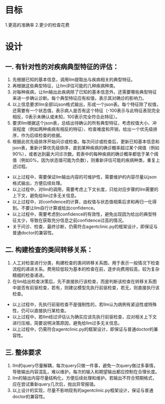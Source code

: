 # 目标
1.更高的准确率
2.更少的检查花费

# 设计
## 一. 有针对性的对疾病典型特征的评估：
1. 先根据已知的基本信息，调用llm提取出与疾病相关的典型特征。
2. 再根据这些典型特征，让llm评估可能的几种疾病种类。
3. 对每种疾病，让llm输出此疾病除了已知的基本信息外，还需要哪些典型特征来进一步确认诊断。每个典型特征应有权值，表示其对确诊的影响力。
4. 以上信息要求llm全部以json格式输出，形成一个json表。每个特征除了权值，还需要有一个状态值，表示病人是否有这个特征（-100表示与此特征表现完全相反，0表示未确认或未知，100表示完全符合此特征）。
5. 要求llm根据这个json表，总结出待确认的所有典型特征，考虑权值大小、冲突程度（例如两种疾病有相反的特征）、检查难度和开销，给出一个优先级排序，作为后续检查的依据。
6. 根据此优先级排序开始问诊或检查。每次问诊或检查后，更新已知基本信息和json表，重新计算优先级排序，直到某种疾病的确诊概率超过某个阈值（例如90%），或者达到最大问诊次数。若表中的每种疾病的确诊概率都低于某个阈值（例如0%，因为状态值可能为负数），则重新评估可能的疾病种类，重复上述过程。

- 以上过程中，需要保证llm输出内容的可维护性，需要维护的内容尽量以json格式输出，方便后续处理。
- 以上过程中，对llm的调用，需要考虑上下文长度，只给对应步骤的llm需要的上下文，避免给llm过多无关信息。
- 以上过程中，对confidence的计算，由权值与状态值相乘后求和再归一化得到。不要让llm自行计算或给出confidence。
- 以上过程中，需要考虑到confidence的有效性，避免出现因为给出的典型特征太少，导致在获取充分信息之前confidence过高的情况。
- 关于问诊、检查、最终诊断，仍需符合agentclinic.py的框架设计，即保证与普通doctor的兼容性。

## 二. 构建检查的类间转移关系：
1. 人工对检查进行分类，构建检查的类间转移关系图，用于表示一般情况下检查流程的递进关系。费用较低较为基本的检查在前，逐步向费用较高，较为复杂精细的检查递进。
2. 在llm给出检查决策后，先不直接执行该检查，而是判断该检查在转移关系图中是否有前驱检查，若有，则建议模型先执行前驱检查，若无，则直接执行该检查。

- 以上过程中，先执行前驱检查不是强制性的，若llm认为病例有紧迫性或特殊性，仍可以直接执行某检查。
- 以上过程中，若llm经过评估认为确实应该先执行前驱检查，应对相关上下文进行压缩，简要说明决策原因，避免给llm过多无关信息。
- 以上过程中，仍需符合agentclinic.py的框架设计，即保证与普通doctor的兼容性。

## 三. 整体要求
1. llm的query尽量解耦，每次query只做一件事，避免一次query做过多事情，导致输出内容混乱，难以维护。每次的输入和期望输出都应控制在合理长度。
2. llm的输出内容尽量结构化，方便后续处理和维护。若输出不符合预期格式，应在尝试重新query几次后，抛出异常报错。
3. 以上设计的实现，尽量不影响现有的agentclinic.py框架设计，保证与普通doctor的兼容性。